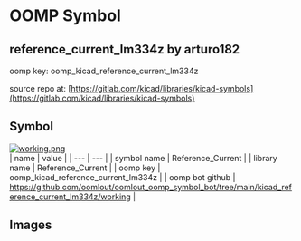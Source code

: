 # OOMP Symbol  
## reference_current_lm334z  by arturo182  
  
oomp key: oomp_kicad_reference_current_lm334z  
  
source repo at: [https://gitlab.com/kicad/libraries/kicad-symbols](https://gitlab.com/kicad/libraries/kicad-symbols)  
## Symbol  
  
[![working.png](working_600.png)](working.png)  
| name | value | 
| --- | --- | 
| symbol name | Reference_Current | 
| library name | Reference_Current | 
| oomp key | oomp_kicad_reference_current_lm334z | 
| oomp bot github | https://github.com/oomlout/oomlout_oomp_symbol_bot/tree/main/kicad_reference_current_lm334z/working | 
## Images  
